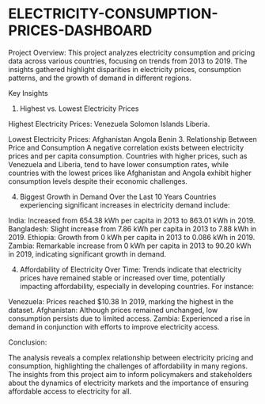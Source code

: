 # ELECTRICITY-CONSUMPTION-PRICES-DASHBOARD
Project Overview:
This project analyzes electricity consumption and pricing data across various countries, focusing on trends from 2013 to 2019. The insights gathered highlight disparities in electricity prices, consumption patterns, and the growth of demand in different regions.

Key Insights
1. Highest vs. Lowest Electricity Prices
   
Highest Electricity Prices:
Venezuela 
Solomon Islands
Liberia.

Lowest Electricity Prices:
Afghanistan 
Angola 
Benin 
3. Relationship Between Price and Consumption
A negative correlation exists between electricity prices and per capita consumption. Countries with higher prices, such as Venezuela and Liberia, tend to have lower consumption rates, while countries with the lowest prices like Afghanistan and Angola exhibit higher consumption levels despite their economic challenges.

4. Biggest Growth in Demand Over the Last 10 Years
Countries experiencing significant increases in electricity demand include:

India: Increased from 654.38 kWh per capita in 2013 to 863.01 kWh in 2019.
Bangladesh: Slight increase from 7.86 kWh per capita in 2013 to 7.88 kWh in 2019.
Ethiopia: Growth from 0 kWh per capita in 2013 to 0.086 kWh in 2019.
Zambia: Remarkable increase from 0 kWh per capita in 2013 to 90.20 kWh in 2019, indicating significant growth in demand.

4. Affordability of Electricity Over Time:
Trends indicate that electricity prices have remained stable or increased over time, potentially impacting affordability, especially in developing countries. For instance:

Venezuela: Prices reached $10.38
In 2019, marking the highest in the dataset.
Afghanistan: Although prices remained unchanged, low consumption persists due to limited access.
Zambia: Experienced a rise in demand in conjunction with efforts to improve electricity access.

Conclusion:

The analysis reveals a complex relationship between electricity pricing and consumption, highlighting the challenges of affordability in many regions. The insights from this project aim to inform policymakers and stakeholders about the dynamics of electricity markets and the importance of ensuring affordable access to electricity for all.
